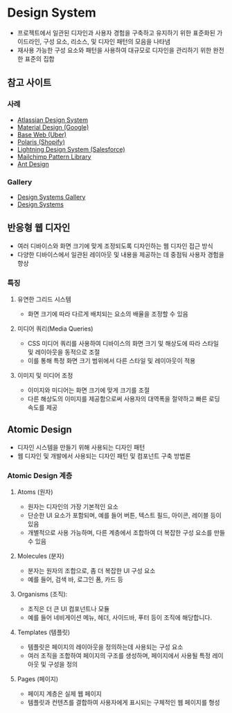 # Design System

- 프로젝트에서 일관된 디자인과 사용자 경험을 구축하고 유지하기 위한 표준화된 가이드라인, 구성 요소, 리소스, 및 디자인 패턴의 모음을 나타냄
- 재사용 가능한 구성 요소와 패턴을 사용하여 대규모로 디자인을 관리하기 위한 완전한 표준의 집합

## 참고 사이트

### 사례

- [Atlassian Design System](https://atlassian.design/)
- [Material Design (Google)](https://material.io/)
- [Base Web (Uber)](https://baseweb.design/)
- [Polaris (Shopify)](https://polaris.shopify.com/)
- [Lightning Design System (Salesforce)](https://www.lightningdesignsystem.com/)
- [Mailchimp Pattern Library](https://ux.mailchimp.com/patterns)
- [Ant Design](https://ant.design/)

### Gallery

- [Design Systems Gallery](https://designsystemsrepo.com/design-systems/)
- [Design Systems](https://www.designsystems.com/open-design-systems/)

## 반응형 웹 디자인

- 여러 디바이스와 화면 크기에 맞게 조정되도록 디자인하는 웹 디자인 접근 방식
- 다양한 디바이스에서 일관된 레이아웃 및 내용을 제공하는 데 중점둬 사용자 경험을 향상

### 특징

1. 유연한 그리드 시스템
   - 화면 크기에 따라 다르게 배치되는 요소의 배율을 조정할 수 있음

2. 미디어 쿼리(Media Queries)
   - CSS 미디어 쿼리를 사용하여 디바이스의 화면 크기 및 해상도에 따라 스타일 및 레이아웃을 동적으로 조절
   - 이를 통해 특정 화면 크기 범위에서 다른 스타일 및 레이아웃이 적용

3. 이미지 및 미디어 조정
   - 이미지와 미디어는 화면 크기에 맞게 크기를 조절
   - 다른 해상도의 이미지를 제공함으로써 사용자의 대역폭을 절약하고 빠른 로딩 속도를 제공

## Atomic Design

- 디자인 시스템을 만들기 위해 사용되는 디자인 패턴
- 웹 디자인 및 개발에서 사용되는 디자인 패턴 및 컴포넌트 구축 방법론

### Atomic Design 계층

1. Atoms (원자)
   - 원자는 디자인의 가장 기본적인 요소
   - 단순한 UI 요소가 포함되며, 예를 들어 버튼, 텍스트 필드, 아이콘, 레이블 등이 있음
   - 개별적으로 사용 가능하며, 다른 계층에서 조합하여 더 복잡한 구성 요소를 만들 수 있음

2. Molecules (분자)
   - 분자는 원자의 조합으로, 좀 더 복잡한 UI 구성 요소
   - 예를 들어, 검색 바, 로그인 폼, 카드 등

3. Organisms (조직):
   - 조직은 더 큰 UI 컴포넌트나 모듈
   - 예를 들어 네비게이션 메뉴, 헤더, 사이드바, 푸터 등이 조직에 해당합니다.

4. Templates (템플릿)
   - 템플릿은 페이지의 레이아웃을 정의하는데 사용되는 구성 요소
   - 여러 조직을 조합하여 페이지의 구조를 생성하며, 페이지에서 사용될 특정 레이아웃 및 구성을 정의

5. Pages (페이지)
   - 페이지 계층은 실제 웹 페이지
   - 템플릿과 컨텐츠를 결합하여 사용자에게 표시되는 구체적인 웹 페이지를 형성
